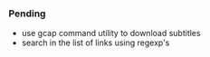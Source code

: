 ### Pending

- use gcap command utility to download subtitles
- search in the list of links using regexp's